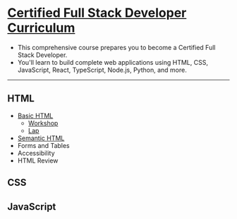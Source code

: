 # [Certified Full Stack Developer Curriculum](https://www.freecodecamp.org/learn/full-stack-developer/)

- This comprehensive course prepares you to become a Certified Full Stack Developer.
- You'll learn to build complete web applications using HTML, CSS, JavaScript, React, TypeScript, Node.js, Python, and more.

---

## HTML

- [Basic HTML](./html/basic-html/)
  - [Workshop](./html/basic-html/workshop/)
  - [Lap](./html/basic-html/lab/)
- [Semantic HTML](./html/semantic-html/)
- Forms and Tables
- Accessibility
- HTML Review

## CSS

## JavaScript
